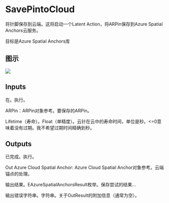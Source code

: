 # SavePintoCloud

将针脚保存到云端。这将启动一个Latent Action，将ARPin保存到Azure Spatial Anchors云服务。

目标是Azure Spatial Anchors库

## 图示

![]($-20221218-17555442.png)

## Inputs

在。执行。

ARPin：ARPin对象参考。要保存的ARPin。

Lifetime（寿命）。Float（单精度）。云针在云中的寿命时间，单位是秒。<=0意味着没有过期。我不希望过期时间精确到秒。 

## Outputs

已完成。执行。

Out Azure Cloud Spatial Anchor: Azure Cloud Spatial Anchor对象参考。云端锚点的处理。

输出结果。EAzureSpatialAnchorsResult枚举。保存尝试的结果...

输出错误字符串。字符串。关于OutResult的附加信息（通常为空）。
